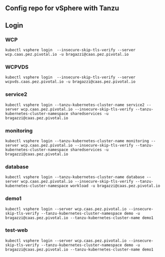 ## Config repo for vSphere with Tanzu

## Login

### WCP
    kubectl vsphere login  --insecure-skip-tls-verify --server wcp.caas.pez.pivotal.io -u bragazzi@caas.pez.pivotal.io

### WCPVDS
    kubectl vsphere login  --insecure-skip-tls-verify --server wcpvds.caas.pez.pivotal.io -u bragazzi@caas.pez.pivotal.io    

### service2
    kubectl vsphere login --tanzu-kubernetes-cluster-name service2 --server wcp.caas.pez.pivotal.io --insecure-skip-tls-verify --tanzu-kubernetes-cluster-namespace sharedservices -u bragazzi@caas.pez.pivotal.io

### monitoring
    kubectl vsphere login --tanzu-kubernetes-cluster-name monitoring --server wcp.caas.pez.pivotal.io --insecure-skip-tls-verify --tanzu-kubernetes-cluster-namespace sharedservices -u bragazzi@caas.pez.pivotal.io

### database
    kubectl vsphere login --tanzu-kubernetes-cluster-name database --server wcp.caas.pez.pivotal.io --insecure-skip-tls-verify --tanzu-kubernetes-cluster-namespace workload -u bragazzi@caas.pez.pivotal.io

### demo1
    kubectl vsphere login --server wcp.caas.pez.pivotal.io --insecure-skip-tls-verify --tanzu-kubernetes-cluster-namespace demo -u bragazzi@caas.pez.pivotal.io --tanzu-kubernetes-cluster-name demo1

### test-web
    kubectl vsphere login --server wcp.caas.pez.pivotal.io --insecure-skip-tls-verify --tanzu-kubernetes-cluster-namespace demo -u bragazzi@caas.pez.pivotal.io --tanzu-kubernetes-cluster-name demo1
